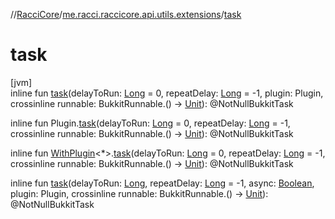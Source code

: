 //[RacciCore](../../index.md)/[me.racci.raccicore.api.utils.extensions](index.md)/[task](task.md)

# task

[jvm]\
inline fun [task](task.md)(delayToRun: [Long](https://kotlinlang.org/api/latest/jvm/stdlib/kotlin/-long/index.html) = 0, repeatDelay: [Long](https://kotlinlang.org/api/latest/jvm/stdlib/kotlin/-long/index.html) = -1, plugin: Plugin, crossinline runnable: BukkitRunnable.() -&gt; [Unit](https://kotlinlang.org/api/latest/jvm/stdlib/kotlin/-unit/index.html)): @NotNullBukkitTask

inline fun Plugin.[task](task.md)(delayToRun: [Long](https://kotlinlang.org/api/latest/jvm/stdlib/kotlin/-long/index.html) = 0, repeatDelay: [Long](https://kotlinlang.org/api/latest/jvm/stdlib/kotlin/-long/index.html) = -1, crossinline runnable: BukkitRunnable.() -&gt; [Unit](https://kotlinlang.org/api/latest/jvm/stdlib/kotlin/-unit/index.html)): @NotNullBukkitTask

inline fun [WithPlugin](-with-plugin/index.md)&lt;*&gt;.[task](task.md)(delayToRun: [Long](https://kotlinlang.org/api/latest/jvm/stdlib/kotlin/-long/index.html) = 0, repeatDelay: [Long](https://kotlinlang.org/api/latest/jvm/stdlib/kotlin/-long/index.html) = -1, crossinline runnable: BukkitRunnable.() -&gt; [Unit](https://kotlinlang.org/api/latest/jvm/stdlib/kotlin/-unit/index.html)): @NotNullBukkitTask

inline fun [task](task.md)(delayToRun: [Long](https://kotlinlang.org/api/latest/jvm/stdlib/kotlin/-long/index.html), repeatDelay: [Long](https://kotlinlang.org/api/latest/jvm/stdlib/kotlin/-long/index.html) = -1, async: [Boolean](https://kotlinlang.org/api/latest/jvm/stdlib/kotlin/-boolean/index.html), plugin: Plugin, crossinline runnable: BukkitRunnable.() -&gt; [Unit](https://kotlinlang.org/api/latest/jvm/stdlib/kotlin/-unit/index.html)): @NotNullBukkitTask

